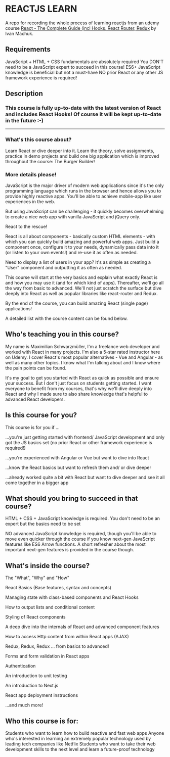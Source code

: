 # REACTJS LEARN

A repo for recording the whole process of learning reactjs from an udemy course 
[React - The Complete Guide (incl Hooks, React Router, Redux](https://www.udemy.com/course/react-the-complete-guide-incl-redux/)
by Ivan Machuk.

## Requirements

JavaScript + HTML + CSS fundamentals are absolutely required
You DON'T need to be a JavaScript expert to succeed in this course!
ES6+ JavaScript knowledge is beneficial but not a must-have
NO prior React or any other JS framework experience is required!

## Description

### This course is fully up-to-date with the latest version of React and includes React Hooks! Of course it will be kept up-to-date in the future :-)

---

### What's this course about?

Learn React or dive deeper into it. Learn the theory, solve assignments, practice in demo projects and build one big application which is improved throughout the course: The Burger Builder!

### More details please!

JavaScript is the major driver of modern web applications since it's the only programming language which runs in the browser and hence allows you to provide highly reactive apps. You'll be able to achieve mobile-app like user experiences in the web.

But using JavaScript can be challenging - it quickly becomes overwhelming to create a nice web app with vanilla JavaScript and jQuery only.

React to the rescue! 

React is all about components - basically custom HTML elements - with which you can quickly build amazing and powerful web apps. Just build a component once, configure it to your needs, dynamically pass data into it (or listen to your own events!) and re-use it as often as needed.

Need to display a list of users in your app? It's as simple as creating a "User" component and outputting it as often as needed.

This course will start at the very basics and explain what exactly React is and how you may use it (and for which kind of apps). Thereafter, we'll go all the way from basic to advanced. We'll not just scratch the surface but dive deeply into React as well as popular libraries like react-router and Redux. 

By the end of the course, you can build amazing React (single page) applications!

A detailed list with the course content can be found below.

## Who's teaching you in this course?

My name is Maximilian Schwarzmüller, I'm a freelance web developer and worked with React in many projects. I'm also a 5-star rated instructor here on Udemy. I cover React's most popular alternatives - Vue and Angular - as well as many other topics. I know what I'm talking about and I know where the pain points can be found.

It's my goal to get you started with React as quick as possible and ensure your success. But I don't just focus on students getting started. I want everyone to benefit from my courses, that's why we'll dive deeply into React and why I made sure to also share knowledge that's helpful to advanced React developers. 

## Is this course for you?

This course is for you if ...

...you're just getting started with frontend/ JavaScript development and only got the JS basics set (no prior React or other framework experience is required!)

...you're experienced with Angular or Vue but want to dive into React

...know the React basics but want to refresh them and/ or dive deeper

...already worked quite a bit with React but want to dive deeper and see it all come together in a bigger app

## What should you bring to succeed in that course?

HTML + CSS + JavaScript knowledge is required. You don't need to be an expert but the basics need to be set

NO advanced JavaScript knowledge is required, though you'll be able to move even quicker through the course if you know next-gen JavaScript features like ES6 Arrow functions. A short refresher about the most important next-gen features is provided in the course though.

## What's inside the course?

The "What", "Why" and "How"

React Basics (Base features, syntax and concepts)

Managing state with class-based components and React Hooks

How to output lists and conditional content

Styling of React components

A deep dive into the internals of React and advanced component features

How to access Http content from within React apps (AJAX)

Redux, Redux, Redux ... from basics to advanced!

Forms and form validation in React apps

Authentication

An introduction to unit testing

An introduction to Next.js

React app deployment instructions

...and much more!

## Who this course is for:

Students who want to learn how to build reactive and fast web apps
Anyone who's interested in learning an extremely popular technology used by leading tech companies like Netflix
Students who want to take their web development skills to the next level and learn a future-proof technology
